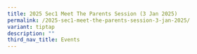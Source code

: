 ```yaml
---
title: 2025 Sec1 Meet The Parents Session (3 Jan 2025)
permalink: /2025-sec1-meet-the-parents-session-3-jan-2025/
variant: tiptap
description: ""
third_nav_title: Events
---
```

